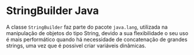 # StringBuilder Java
A classe ```StringBuilder``` faz parte do pacote ```java.lang```, utilizada na manipulação de objetos do tipo String, devido a sua flexibilidade o seu uso é mais performático quando há necessidade de concatenação de grandes strings, uma vez que é possivel criar variáveis dinâmicas.